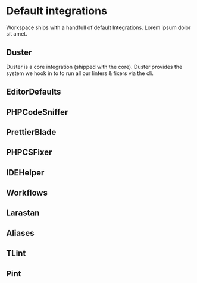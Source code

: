 # Default integrations

Workspace ships with a handfull of default Integrations. Lorem ipsum dolor sit amet.

## Duster

Duster is a core integration (shipped with the core). Duster provides the system we hook in to to run all our linters & fixers via the cli.

## EditorDefaults

## PHPCodeSniffer

## PrettierBlade

## PHPCSFixer

## IDEHelper

## Workflows

## Larastan

## Aliases

## TLint

## Pint

